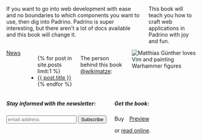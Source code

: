 ---
---
<div class="row">
  <div class="large-10 medium-10 columns">
  <p>
    If you want to go into web development with ease and no boundaries to which
    components you want to use, then dig into Padrino.
    Padrino is super interesting, but there aren't a lot of docs available and this book will change it.
  </p>
  <p>
    This book will teach you how to craft web applications in Padrino with joy and fun.
  </p>
  </div>
</div>

<div class="row">
  <div class="large-5 medium-5 columns articles">
    <span class="information badge author primary">
      <a href="/news">News</a>
    </span>
    <ul>
      {% for post in site.posts limit:1 %}
        <li>
          <a href="{{ post.url }}">{{ post.title }}</a>
        </li>
      {% endfor %}
    </ul>
    <p>
      The person behind this book <a href="https://twitter.com/wikimatze">@wikimatze</a>:
    </p>
    <img src="https://c1.staticflickr.com/1/305/30960365443_dc82235ae2_q.jpg" class="left image circle person-behind-the-book" alt="Matthias Günther loves Vim and painting Warhammer figures">
  </div>
  <div class="large-5 medium-5 columns info">
    <div class="newsletter-box">
      <h5>Stay informed with the newsletter:</h5>
      <link href="https://cdn-images.mailchimp.com/embedcode/slim-081711.css" rel="stylesheet" type="text/css">
      <style type="text/css">
        #mc_embed_signup{background:#fff; clear:left; font:14px Helvetica,Arial,sans-serif; }
        /* Add your own MailChimp form style overrides in your site stylesheet or in this style block.
           We recommend moving this block and the preceding CSS link to the HEAD of your HTML file. */
      </style>
      <div id="mc_embed_signup">
      <form action="https://wikimatze.us6.list-manage.com/subscribe/post?u=4010f8ce18503766e176536f1&amp;id=198f8c0321" method="post" id="mc-embedded-subscribe-form" name="mc-embedded-subscribe-form" class="validate" target="_blank" novalidate>
        <input type="email" value="" name="EMAIL" class="email" id="mce-EMAIL" placeholder="email address" required>
        <input type="submit" value="Subscribe" name="subscribe" id="mc-embedded-subscribe" class="button pretty medium info btn">
      </form>
      </div>
    </div>
    <div class="newsletter-box">
      <h5>Get the book:</h5>
      <a class="nice large button alert large secondary btn" style="text-decoration: none; margin-right: 10px" href="https://www.softcover.io/books/wikimatze/padrinobook#pricing">Buy</a>
      <a class="nice large button pretty large secondary btn" href="https://www.softcover.io/download/wikimatze/padrinobook/ebooks/padrinobook-preview.pdf">Preview</a>
      <p> or <a href="/book">read online</a>.</p>
    </div>
  </div>
</div>

<!--
<div class="row">
  <div class="twelve columns">
    <span class="information badge author primary">
      Recent commits
    </span>
    <div id="github-commits"></div>
  </div>
</div>
<br>
-->

<!--End mc_embed_signup-->

<!--

<div class="row">
  <div class="flexslider">
    <ul class="slides">
      <li>
        <img src="images/cover.png" />
      </li>
      <li>
        <img src="images/online.png" />
      </li>
      <li>
        <img src="images/sources.png" />
      </li>
      <li>
        <img src="images/working.png" />
      </li>
    </ul>
  </div>
</div>
-->
  </div>
</div>
